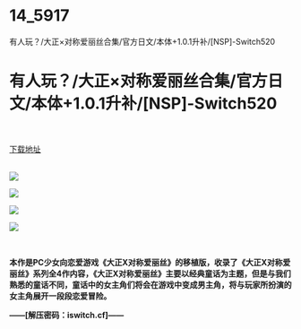 # 14_5917
有人玩？/大正×对称爱丽丝合集/官方日文/本体+1.0.1升补/[NSP]-Switch520
# 有人玩？/大正×对称爱丽丝合集/官方日文/本体+1.0.1升补/[NSP]-Switch520
 <br/></br>
[下载地址](https://www.switch520.cc/article/5917 "下载地址")
<br/></br>

<p><img src="https://www.switch520.cc/muke_img/upload_art_editor_20201230-1_9cedf22ffd4a7cb3669861ed72d280ed.jpg"></p>
<p><img src="https://www.switch520.cc/muke_img/upload_art_editor_20201230-1_1163519414fc2978a267e2ea01229347.jpg"></p>
<p><img src="https://www.switch520.cc/muke_img/upload_art_editor_20201230-1_32aa8fa7bf900328c8e6a5624cc916d8.jpg"></p>
<p><img src="https://www.switch520.cc/muke_img/upload_art_editor_20201230-1_14d339d6ce8449ee5544ffcd6538c6af.jpg"></p>
<p>&nbsp;</p>
<p><strong>本作是PC少女向恋爱游戏《大正X对称爱丽丝》的移植版，收录了《大正X对称爱丽丝》系列全4作内容，《大正X对称爱丽丝》主要以经典童话为主题，但是与我们熟悉的童话不同，童话中的女主角们将会在游戏中变成男主角，将与玩家所扮演的女主角展开一段段恋爱冒险。</strong></p>
<p><strong>——[解压密码：iswitch.cf]——</strong></p>
